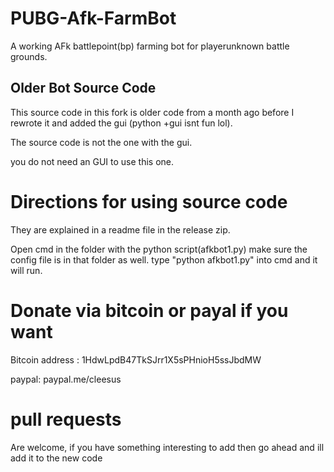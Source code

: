 # PUBG-Afk-FarmBot
A working AFk battlepoint(bp) farming bot for playerunknown battle grounds. 

## Older Bot Source Code
This source code in this fork is older code from a month ago before I rewrote it and added the gui (python +gui isnt fun lol). 

The source code is not the one with the gui.

you do not need an GUI to use this one.

# Directions for using source code
They are explained in a readme file in the release zip.

Open cmd in the folder with the python script(afkbot1.py) make sure the config file is in that folder as well. type "python afkbot1.py" into cmd and it will run.


# Donate via bitcoin or payal if you want

Bitcoin address : 1HdwLpdB47TkSJrr1X5sPHnioH5ssJbdMW 

paypal: paypal.me/cleesus

# pull requests
Are welcome, if you have something interesting to add then go ahead and ill add it to the new code

